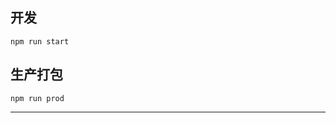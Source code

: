 
## 开发

```
npm run start
```

## 生产打包
```
npm run prod
```

****

[//]: # ( <p>)

[//]: # (      <strong>Lineone</strong> is a multipurpose <strong>Admin</strong> and)

[//]: # (      Webapp UI Kit based on Utility-first CSS framework)

[//]: # (      <a href="https://tailwindcss.com/">TailwindCSS v3</a> . It's also includes)

[//]: # (      a multitude of reusable elements, components, layouts, forms, dashboards)

[//]: # (      and webapps that you can use in your project. Lineone is a powerful, ultra)

[//]: # (      responsive, modern, and flexible UI Kit that can be used to build any)

[//]: # (      modern web application, including a SaaS based interface, custom admin)

[//]: # (      panels, dashboard, CRM, CMS, LMS, e-commerce panel and etc.)

[//]: # (    </p>)

[//]: # (    <p><strong>Featured Dashboards:</strong></p>)

[//]: # (    <ul>)

[//]: # (      <li>CRM Analytics</li>)

[//]: # (      <li>Orders</li>)

[//]: # (      <li>Cryptocurrency</li>)

[//]: # (      <li>Banking</li>)

[//]: # (      <li>Personal</li>)

[//]: # (      <li>Personal</li>)

[//]: # (      <li>CMS Analytics</li>)

[//]: # (      <li>Influencer</li>)

[//]: # (      <li>Travel</li>)

[//]: # (      <li>Teacher</li>)

[//]: # (      <li>Education</li>)

[//]: # (      <li>Authors</li>)

[//]: # (      <li>Doctor</li>)

[//]: # (      <li>Employees</li>)

[//]: # (      <li>Workspaces</li>)

[//]: # (      <li>Meetings</li>)

[//]: # (      <li>Project Boards</li>)

[//]: # (    </ul>)

[//]: # (    <p><strong>Prebuilt Apps:</strong></p>)

[//]: # (    <ul>)

[//]: # (      <li>Chat Application</li>)

[//]: # (      <li>Mail</li>)

[//]: # (      <li>Kanban Board</li>)

[//]: # (      <li>Todo List</li>)

[//]: # (      <li>Filemanager</li>)

[//]: # (      <li>Point of Sales</li>)

[//]: # (      <li>NFT Marketplace</li>)

[//]: # (      <li>Travel App</li>)

[//]: # (    </ul>)

[//]: # (    <p><strong>General Features:</strong></p>)

[//]: # (    <ul>)

[//]: # (      <li><strong>Build with TailwindCSS v3</strong></li>)

[//]: # (      <li><strong>9 Prebuilt Apps </strong></li>)

[//]: # (      <li><strong>18 Dashboards </strong></li>)

[//]: # (      <li><strong>40+ Pages </strong></li>)

[//]: # (      <li><strong>1000+ Components & Elements </strong></li>)

[//]: # (      <li><strong>Dark Mode </strong></li>)

[//]: # (      <li><strong>Monochrome Mode </strong></li>)

[//]: # (      <li>Ultra Responsive</li>)

[//]: # (      <li>Lightweigt</li>)

[//]: # (      <li>Modular architecture</li>)

[//]: # (      <li>Easy Customization</li>)

[//]: # (      <li>Well Documented</li>)

[//]: # (      <li>From Layouts</li>)

[//]: # (    </ul>)
